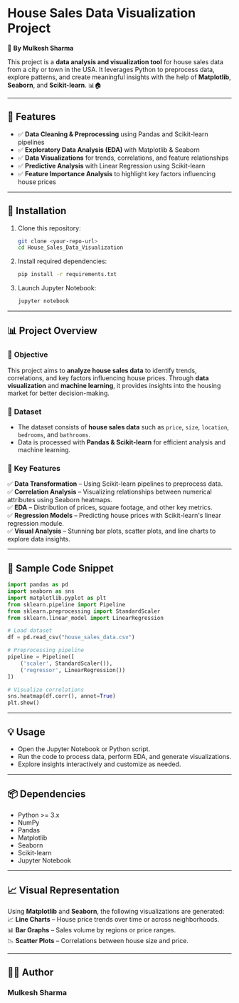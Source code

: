 # House Sales Data Visualization Project

🚀 **By Mulkesh Sharma**

This project is a **data analysis and visualization tool** for house sales data from a city or town in the USA. It leverages Python to preprocess data, explore patterns, and create meaningful insights with the help of **Matplotlib**, **Seaborn**, and **Scikit-learn**. 📊🏠

---

## 📌 Features
- ✅ **Data Cleaning & Preprocessing** using Pandas and Scikit-learn pipelines
- ✅ **Exploratory Data Analysis (EDA)** with Matplotlib & Seaborn
- ✅ **Data Visualizations** for trends, correlations, and feature relationships
- ✅ **Predictive Analysis** with Linear Regression using Scikit-learn
- ✅ **Feature Importance Analysis** to highlight key factors influencing house prices

---

## 🚀 Installation

1. Clone this repository:
   ```sh
   git clone <your-repo-url>
   cd House_Sales_Data_Visualization
   ```
2. Install required dependencies:
   ```sh
   pip install -r requirements.txt
   ```
3. Launch Jupyter Notebook:
   ```sh
   jupyter notebook
   ```

---

## 📊 Project Overview

### 🔹 **Objective**
This project aims to **analyze house sales data** to identify trends, correlations, and key factors influencing house prices. Through **data visualization** and **machine learning**, it provides insights into the housing market for better decision-making.

### 🔹 **Dataset**
- The dataset consists of **house sales data** such as `price`, `size`, `location`, `bedrooms`, and `bathrooms`.
- Data is processed with **Pandas & Scikit-learn** for efficient analysis and machine learning.

### 🔹 **Key Features**
✅ **Data Transformation** – Using Scikit-learn pipelines to preprocess data.  
✅ **Correlation Analysis** – Visualizing relationships between numerical attributes using Seaborn heatmaps.  
✅ **EDA** – Distribution of prices, square footage, and other key metrics.  
✅ **Regression Models** – Predicting house prices with Scikit-learn's linear regression module.  
✅ **Visual Analysis** – Stunning bar plots, scatter plots, and line charts to explore data insights.

---

## 🔧 Sample Code Snippet
```python
import pandas as pd
import seaborn as sns
import matplotlib.pyplot as plt
from sklearn.pipeline import Pipeline
from sklearn.preprocessing import StandardScaler
from sklearn.linear_model import LinearRegression

# Load dataset
df = pd.read_csv("house_sales_data.csv")

# Preprocessing pipeline
pipeline = Pipeline([
    ('scaler', StandardScaler()),
    ('regressor', LinearRegression())
])

# Visualize correlations
sns.heatmap(df.corr(), annot=True)
plt.show()
```

---

## 💡 Usage
- Open the Jupyter Notebook or Python script.
- Run the code to process data, perform EDA, and generate visualizations.
- Explore insights interactively and customize as needed.

---

## 📦 Dependencies
- Python >= 3.x
- NumPy
- Pandas
- Matplotlib
- Seaborn
- Scikit-learn
- Jupyter Notebook

---

## 📈 Visual Representation
Using **Matplotlib** and **Seaborn**, the following visualizations are generated:
📈 **Line Charts** – House price trends over time or across neighborhoods.  
📊 **Bar Graphs** – Sales volume by regions or price ranges.  
📉 **Scatter Plots** – Correlations between house size and price.  

---

## 👨‍💻 Author
### **Mulkesh Sharma**
